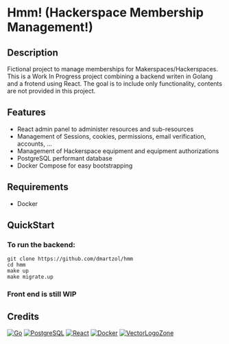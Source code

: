 # Hmm! (Hackerspace Membership Management!)

## Description

Fictional project to manage memberships for Makerspaces/Hackerspaces. This is a Work In Progress project combining a backend writen in Golang and a frotend using React. The goal is to include only functionality, contents are not provided in this project.

## Features

* React admin panel to administer resources and sub-resources
* Management of Sessions, cookies, permissions, email verification, accounts, ...
* Management of Hackerspace equipment and equipment authorizations
* PostgreSQL performant database
* Docker Compose for easy bootstrapping

## Requirements

* Docker

## QuickStart

### To run the backend:

```
git clone https://github.com/dmartzol/hmm
cd hmm
make up
make migrate.up
```
### Front end is still WIP

## Credits

[![Go](https://www.vectorlogo.zone/logos/golang/golang-ar21.svg)](https://golang.org/ "Golang")
[![PostgreSQL](https://www.vectorlogo.zone/logos/postgresql/postgresql-ar21.svg)](https://www.postgresql.org/ "PostgreSQL")
[![React](https://www.vectorlogo.zone/logos/reactjs/reactjs-ar21.svg)](https://reactjs.org/ "React")
[![Docker](https://www.vectorlogo.zone/logos/docker/docker-ar21.svg)](https://www.docker.com/ "Docker")
[![VectorLogoZone](https://www.vectorlogo.zone/logos/vectorlogozone/vectorlogozone-ar21.svg)](https://www.vectorlogo.zone/ "VectorLogoZone")
